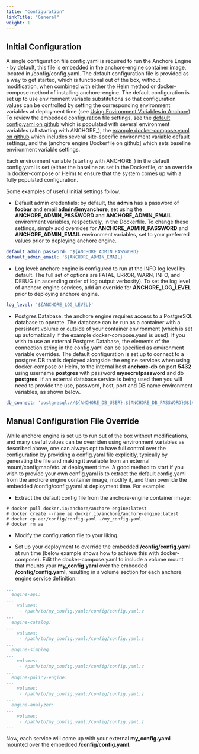 ```yaml
---
title: "Configuration"
linkTitle: "General"
weight: 1
---
```


## Initial Configuration

A single configuration file config.yaml is required to run the Anchore Engine - by default, this file is embedded in the anchore-engine container image, located in /config/config.yaml.  The default configuration file is provided as a way to get started, which is functional out of the box, without modification, when combined with either the Helm method or docker-compose method of installing anchore-engine.  The default configuration is set up to use environment variable substitutions so that configuration values can be controlled by setting the corresponding environment variables at deployment time (see [Using Environment Variables in Anchore](/docs/engine/engine_installation/configuration/using_env_vars/)).  To review the embedded configuration file settings, see the [default config.yaml on github](https://github.com/anchore/anchore-engine/blob/master/conf/default_config.yaml) which is populated with several environment variables (all starting with ANCHORE_), the [example docker-compose.yaml on github](https://github.com/anchore/anchore-engine/blob/master/docker-compose.yaml) which includes several site-specific environment variable default settings, and the [anchore engine Dockerfile on github] which sets baseline environment variable settings.

Each environment variable (starting with ANCHORE_) in the default config.yaml is set (either the baseline as set in the Dockerfile, or an override in docker-compose or Helm) to ensure that the system comes up with a fully populated configuration.

Some examples of useful initial settings follow.

* Default admin credentials: by default, the **admin** has a password of **foobar** and email **admin@myanchore**, set using the **ANCHORE_ADMIN_PASSWORD** and **ANCHORE_ADMIN_EMAIL** environment variables, respectively, in the Dockerfile.  To change these settings, simply add overrides for **ANCHORE_ADMIN_PASSWORD** and **ANCHORE_ADMIN_EMAIL** environment variables, set to your preferred values prior to deploying anchore engine.
```YAML
default_admin_password: '${ANCHORE_ADMIN_PASSWORD}'
default_admin_email: '${ANCHORE_ADMIN_EMAIL}'
```

* Log level: anchore engine is configured to run at the INFO log level by default.  The full set of options are FATAL, ERROR, WARN, INFO, and DEBUG (in ascending order of log output verbosity).  To set the log level of anchore engine services, add an override for **ANCHORE_LOG_LEVEL** prior to deploying anchore engine.
```YAML
log_level: '${ANCHORE_LOG_LEVEL}'
```

* Postgres Database: the anchore engine requires access to a PostgreSQL database to operate. The database can be run as a container with a persistent volume or outside of your container environment (which is set up automatically if the example docker-compose.yaml is used). If you wish to use an external Postgres Database, the elements of the connection string in the config.yaml can be specified as environment variable overrides. The default configuration is set up to connect to a postgres DB that is deployed alongside the engine services when using docker-compose or Helm, to the internal host **anchore-db** on port **5432** using username **postgres** with password **mysecretpassword** and db **postgres**. If an external database service is being used then you will need to provide the use, password, host, port and DB name environment variables, as shown below. 
```YAML
db_connect: 'postgresql://${ANCHORE_DB_USER}:${ANCHORE_DB_PASSWORD}@${ANCHORE_DB_HOST}:${ANCHORE_DB_PORT}/${ANCHORE_DB_NAME}'
```

## Manual Configuration File Override

While anchore engine is set up to run out of the box without modifications, and many useful values can be overriden using environment variables as described above, one can always opt to have full control over the configuration by providing a config.yaml file explicitly, typically by generating the file and making it available from an external mount/configmap/etc. at deployment time.  A good method to start if you wish to provide your own config.yaml is to extract the default config.yaml from the anchore engine container image, modify it, and then override the embedded /config/config.yaml at deployment time.  For example:

* Extract the default config file from the anchore-engine container image:

```
# docker pull docker.io/anchore/anchore-engine:latest
# docker create --name ae docker.io/anchore/anchore-engine:latest
# docker cp ae:/config/config.yaml ./my_config.yaml
# docker rm ae
```

* Modify the configuration file to your liking.

* Set up your deployment to override the embedded **/config/config.yaml** at run time (below example shows how to achieve this with docker-compose).  Edit the docker-compose.yaml to include a volume mount that mounts your **my_config.yaml** over the embedded **/config/config.yaml**, resulting in a volume section for each anchore engine service definition.

```YAML
...
  engine-api:
...
    volumes:
     - /path/to/my_config.yaml:/config/config.yaml:z
...
  engine-catalog:
...
    volumes:
     - /path/to/my_config.yaml:/config/config.yaml:z
...
  engine-simpleq:
...
    volumes:
     - /path/to/my_config.yaml:/config/config.yaml:z
...
  engine-policy-engine:
...
    volumes:
     - /path/to/my_config.yaml:/config/config.yaml:z
...
  engine-analyzer:
...
    volumes:
     - /path/to/my_config.yaml:/config/config.yaml:z
...
```
Now, each service will come up with your external **my_config.yaml** mounted over the embedded **/config/config.yaml**.





